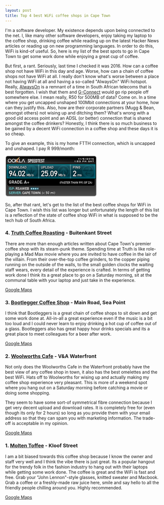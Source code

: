 ```yaml
---
layout: post
title: Top 4 best WiFi coffee shops in Cape Town
---
```


I'm a software developer. My existence depends upon being connected to the net. I, like many other software developers, enjoy taking my laptop to the coffee shop, drinking coffee while reading up on the latest Hacker News articles or reading up on new programming languages. In order to do this, WiFi is kind-of useful. So, here is my list of the best spots to go in Cape Town to get some work done while enjoying a great cup of coffee.

But first, a rant. Seriously, last time I checked it was 2016. How can a coffee shop not have WiFi in this day and age. Worse, how can a chain of coffee shops not have WiFi at all. I really don't know what's worse between a place not having WiFi at all and having a so-called "AlwaysOn" WiFi hotspot. Really, [AlwaysOn](https://www.alwayson.co.za/) is a remnant of a time in South African telecoms that is best forgotten. I wish that them and [G-Connect](https://gconnect.wirelessg.co.za/) would go rip people off somewhere else. I mean really, R50 for 500MB of data? Come on. In a time where you get uncapped unshaped 100Mbit connections at your home, how can they justify this. Also, how are their corporate partners (Mugg & Bean, amongst others) not wising up and ditching them? What's wrong with a good old access point and an ADSL (or better) connection that is shared amongst the coffee drinkers? Honestly, I think there is so much business to be gained by a decent WiFi connection in a coffee shop and these days it is so cheap.

To give an example, this is my home FTTH connection, which is uncapped and unshaped. I pay R 999/month:

![My connection at home](../img/posts/2016-11-06-best-wifi-in-cape-town-coffee-shops/speedtest.png)

So, after that rant, let's get to the list of the best coffee shops for WiFi in Cape Town. I wish this list was longer but unfortunately the length of this list is a reflection of the state of coffee shop WiFi in what is supposed to be the tech hub of South Africa.

### 4. [Truth Coffee Roasting](https://www.truthcoffee.com) - Buitenkant Street

There are more than enough articles written about Cape Town's premier coffee shop with its steam-punk theme. Spending time at Truth is like role-playing a Mad Max movie where you are invited to have coffee in the lair of the villain. From their over-the-top coffee grinders, to the copper piping running on the outside of the walls, to the small golden clocks the waiting staff wears, every detail of the experience is crafted. In terms of getting work done I think its a great place to go on a Saturday morning, sit at the communal table with your laptop and just take in the experience.

[Google Maps](https://www.google.co.za/maps/place/Truth+Coffee+Roasting/@-33.92819,18.4205002,17z/data=!3m1!4b1!4m5!3m4!1s0x1dcc677c90fa4f93:0xfb23b9d5b59813f6!8m2!3d-33.92819!4d18.4226889)

### 3. [Bootlegger Coffee Shop](http://bootlegger.co.za/) - Main Road, Sea Point

I think that Bootleggers is a great chain of coffee shops to sit down and get some work done at. All-in-all a great experience even if the music is a bit too loud and I could never learn to enjoy drinking a hot cup of coffee out of a glass. Bootleggers also has great happy hour drinks specials and its a great place to meet colleagues for a beer after work.

[Google Maps](https://www.google.co.za/maps/place/Bootlegger+Sea+Point/@-33.9197933,18.3833092,17z/data=!3m1!4b1!4m5!3m4!1s0x1dcc67218c4137e9:0x4b5c5aef231dc833!8m2!3d-33.9197933!4d18.3854979)

### 2. [Woolworths Cafe](http://www.woolworths.co.za/) - V&A Waterfront

Not only does the Woolworths Cafe in the Waterfront probably have the best view of any coffee shop in town, it also has the best omelettes and the best WiFi. Hats off to Woolworths for wising up and actually making my coffee shop experience very pleasant. This is more of a weekend spot where you hang out on a Saturday morning before catching a movie or doing some shopping.

They seem to have some sort-of symmetrical fibre connection because I get very decent upload and download rates. It is completely free for (even though its only for 2 hours) so long as you provide them with your email address so that they can spam you with marketing information. The trade-off is acceptable in my opinion.

[Google Maps](https://www.google.co.za/maps/place/Woolworths+V%26A+Waterfront/@-33.9032723,18.4211328,18z/data=!3m1!5s0x1dcc6750c71e8ca3:0xae90d9bf0e7b6780!4m13!1m7!3m6!1s0x1dcc67572b0d1d6f:0x56af3cae1d4ada9d!2sWoolworths+V%26A+Waterfront!3b1!8m2!3d-33.9032523!4d18.4218584!3m4!1s0x1dcc67572b0d1d6f:0x56af3cae1d4ada9d!8m2!3d-33.9032523!4d18.4218584)

### 1. [Molten Toffee](https://www.facebook.com/moltentoffee/) - Kloof Street

I am a bit biased towards this coffee shop because I know the owner and staff very well and I think the vibe there is just great. Its a popular hangout for the trendy folk in the fashion industry to hang out with their laptops while getting some work done. The coffee is great and the WiFi is fast and free. Grab your "John Lennon"-style glasses, knitted sweater and Macbook. Grab a coffee or a freshly-made raw juice here, smile and say hello to all the friendly people chilling around you. Highly recommended.

[Google Maps](https://www.google.co.za/maps/place/MOLTEN+TOFFEE/@-33.9288128,18.4101477,17z/data=!3m1!4b1!4m5!3m4!1s0x1dcc6771cef87753:0xa067962685130e71!8m2!3d-33.9288128!4d18.4123364)
